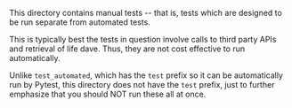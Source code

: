 This directory contains manual tests -- that is, tests which are designed to be run separate from automated tests.
 

This is typically best the tests in question involve calls to third party APIs and retrieval of life dave. Thus, they are not cost effective to run automatically.

Unlike `test_automated`, which has the `test` prefix so it can be automatically run by Pytest, this directory does not have the `test` prefix, just to further emphasize that you should NOT run these all at once.